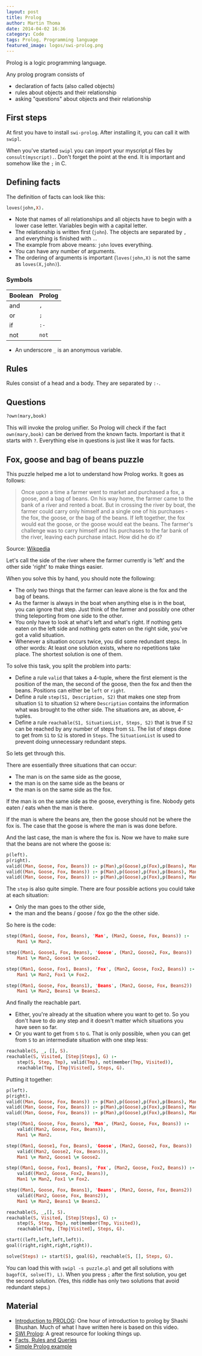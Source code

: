 ```yaml
---
layout: post
title: Prolog
author: Martin Thoma
date: 2014-04-02 16:36
category: Code
tags: Prolog, Programming language
featured_image: logos/swi-prolog.png
---
```


Prolog is a logic programming language.

Any prolog program consists of

* declaration of facts (also called objects)
* rules about objects and their relationship
* asking "questions" about objects and their relationship

## First steps
At first you have to install `swi-prolog`. After installing it, you can call it
with `swipl`.

When you've started `swipl` you can import your myscript.pl files by `consult(myscript).`.
Don't forget the point at the end. It is important and somehow like the
`;` in C.

## Defining facts
The definition of facts can look like this:

```prolog
loves(john,X).
```

* Note that names of all relationships and all objects have to begin with a lower
case letter. Variables begin with a capital letter.
* The relationship is written first (`john`). The objects are separated by `,`
  and everything is finished with `.`.
* The example from above means: `john` loves everything.
* You can have any number of arguments.
* The ordering of arguments is important (`loves(john,X)` is not the same as `loves(X,john)`).

### Symbols

| Boolean | Prolog |
|---------|--------|
| and     | `,`    |
| or      | `;`    |
| if      | `:-`   |
| not     | `not`  |

* An underscore `_` is an anonymous variable.

## Rules

Rules consist of a head and a body. They are separated by `:-`.

## Questions

```prolog
?own(mary,book)
```

This will invoke the prolog unifier. So Prolog will check if the fact
`own(mary,book)` can be derived from the known facts. Important is that it
starts with `?`. Everything else in questions is just like it was for facts.

## Fox, goose and bag of beans puzzle

This puzzle helped me a lot to understand how Prolog works. It goes as follows:

> Once upon a time a farmer went to market and purchased a fox, a goose, and a bag of beans. On his way home, the farmer came to the bank of a river and rented a boat. But in crossing the river by boat, the farmer could carry only himself and a single one of his purchases - the fox, the goose, or the bag of the beans.
If left together, the fox would eat the goose, or the goose would eat the beans.
The farmer's challenge was to carry himself and his purchases to the far bank of the river, leaving each purchase intact. How did he do it?

Source: [Wikpedia](https://en.wikipedia.org/wiki/Fox,_goose_and_bag_of_beans_puzzle)

Let's call the side of the river where the farmer currently is 'left' and the other
side 'right' to make things easier.

When you solve this by hand, you should note the following:

* The only two things that the farmer can leave alone is the fox and the bag of beans.
* As the farmer is always in the boat when anything else is in the boat, you can ignore
  that step. Just think of the farmer and possibly one other thing teleporting
  from one side to the other.
* You only have to look at what's left and what's right. If nothing gets eaten
  on the left side and nothing gets eaten on the right side, you've got a valid
  situation.
* Whenever a situation occurs twice, you did some redundant steps. In other words:
  At least one solution exists, where no repetitions take place. The shortest
  solution is one of them.

To solve this task, you split the problem into parts:

* Define a rule `valid` that takes a 4-tuple, where the first element is the position
  of the man, the second of the goose, then the fox and then the beans. Positions
  can either be `left` or `right`.
* Define a rule `step(S1, Description, S2)` that makes one step from situation
  `S1` to situation `S2` where `Description` contains the information what was
  brought to the other side. The situations are, as above, 4-tuples.
* Define a rule `reachable(S1, SituationList, Steps, S2)` that is true if
  `S2` can be reached by any number of steps from `S1`. The list of steps done
  to get from `S1` to `S2` is stored in `Steps`. The `SituationList` is used to
  prevent doing unnecessary redundant steps.

So lets get through this.

There are essentially three situations that can occur:

* The man is on the same side as the goose,
* the man is on the same side as the beans or
* the man is on the same side as the fox.

If the man is on the same side as the goose, everything is fine. Nobody gets
eaten / eats when the man is there.

If the man is where the beans are, then the goose should not be where the fox is.
The case that the goose is where the man is was done before.

And the last case, the man is where the fox is. Now we have to make sure that
the beans are not where the goose is:

```prolog
p(left).
p(right).
valid((Man, Goose, Fox, Beans)) :- p(Man),p(Goose),p(Fox),p(Beans), Man == Goose.
valid((Man, Goose, Fox, Beans)) :- p(Man),p(Goose),p(Fox),p(Beans), Man == Beans, Goose \= Fox.
valid((Man, Goose, Fox, Beans)) :- p(Man),p(Goose),p(Fox),p(Beans), Man == Fox, Goose \= Beans.
```

The `step` is also quite simple. There are four possible actions you could take
at each situation:

* Only the man goes to the other side,
* the man and the beans / goose / fox go the the other side.

So here is  the code:

```prolog
step((Man1, Goose, Fox, Beans), 'Man', (Man2, Goose, Fox, Beans)) :-
    Man1 \= Man2.

step((Man1, Goose1, Fox, Beans), 'Goose', (Man2, Goose2, Fox, Beans)) :-
    Man1 \= Man2, Goose1 \= Goose2.

step((Man1, Goose, Fox1, Beans), 'Fox', (Man2, Goose, Fox2, Beans)) :-
    Man1 \= Man2, Fox1 \= Fox2.

step((Man1, Goose, Fox, Beans1), 'Beans', (Man2, Goose, Fox, Beans2)) :-
    Man1 \= Man2, Beans1 \= Beans2.
```

And finally the reachable part.

* Either, you're already at the situation where you want to get to. So you don't
  have to do any step and it doesn't matter which situations you have seen so far.
* Or you want to get from `S` to `G`. That is only possible, when you can get
  from `S` to an intermediate situation with one step less:

```prolog
reachable(S, _, [], S).
reachable(S, Visited, [Step|Steps], G) :-
    step(S, Step, Tmp), valid(Tmp), not(member(Tmp, Visited)),
    reachable(Tmp, [Tmp|Visited], Steps, G).
```

Putting it together:

```prolog
p(left).
p(right).
valid((Man, Goose, Fox, Beans)) :- p(Man),p(Goose),p(Fox),p(Beans), Man == Goose.
valid((Man, Goose, Fox, Beans)) :- p(Man),p(Goose),p(Fox),p(Beans), Man == Beans, Goose \= Fox.
valid((Man, Goose, Fox, Beans)) :- p(Man),p(Goose),p(Fox),p(Beans), Man == Fox, Goose \= Beans.

step((Man1, Goose, Fox, Beans), 'Man', (Man2, Goose, Fox, Beans)) :-
    valid((Man2, Goose, Fox, Beans)),
    Man1 \= Man2.

step((Man1, Goose1, Fox, Beans), 'Goose', (Man2, Goose2, Fox, Beans)) :-
    valid((Man2, Goose2, Fox, Beans)),
    Man1 \= Man2, Goose1 \= Goose2.

step((Man1, Goose, Fox1, Beans), 'Fox', (Man2, Goose, Fox2, Beans)) :-
    valid((Man2, Goose, Fox2, Beans)),
    Man1 \= Man2, Fox1 \= Fox2.

step((Man1, Goose, Fox, Beans1), 'Beans', (Man2, Goose, Fox, Beans2)) :-
    valid((Man2, Goose, Fox, Beans2)),
    Man1 \= Man2, Beans1 \= Beans2.

reachable(S, _,[], S).
reachable(S, Visited, [Step|Steps], G) :-
    step(S, Step, Tmp), not(member(Tmp, Visited)),
    reachable(Tmp, [Tmp|Visited], Steps, G).

start((left,left,left,left)).
goal((right,right,right,right)).

solve(Steps) :- start(S), goal(G), reachable(S, [], Steps, G).
```

You can load this with `swipl -s puzzle.pl` and get all solutions with `bagof(X, solve(T), L)`.
When you press `;` after the first solution, you get the second solution.
(Yes, this riddle has only two solutions that avoid redundant steps.)


## Material
* [Introduction to PROLOG](//www.youtube.com/watch?v=GHLfeGN5OMk): One hour of introduction to prolog by Shashi Bhushan. Much of what I have written here is based on this video.
* [SWI Prolog](http://www.swi-prolog.org/): A great resource for looking things up.
* [Facts, Rules and Queries](http://www.cs.trincoll.edu/~ram/cpsc352/notes/prolog/factsrules.html)
* [Simple Prolog example](http://www.cs.toronto.edu/~hojjat/384w09/simple-prolog-examples.html)
